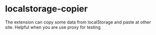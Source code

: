 # localstorage-copier
The extension can copy some data from localStorage and paste at other site. Helpful when you are use proxy for testing
